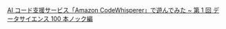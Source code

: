 
[AI コード支援サービス「Amazon CodeWhisperer」で遊んでみた ~ 第 1 回 データサイエンス 100 本ノック編](https://aws.amazon.com/jp/builders-flash/202309/try-codewhisperer-100knocks/?awsf.filter-name=*all)

